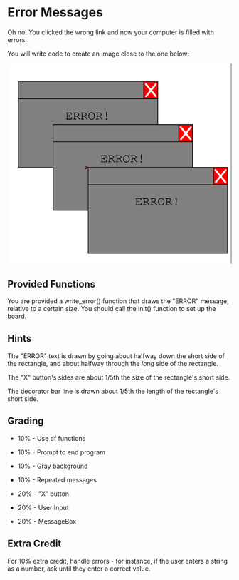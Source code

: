 # Error Messages

Oh no! You clicked the wrong link and now your computer is filled with errors.

You will write code to create an image close to the one below:

![Error messages](errormsg.png)

## Provided Functions

You are provided a write_error() function that draws the "ERROR" message, relative to a certain size.
You should call the init() function to set up the board.

## Hints

The "ERROR" text is drawn by going about halfway down the short side of the rectangle, and about
halfway through the *long* side of the rectangle.

The "X" button's sides are about 1/5th the size of the rectangle's short side.

The decorator bar line is drawn about 1/5th the length of the rectangle's short side.


## Grading

* 10% - Use of functions
* 10% - Prompt to end program
* 10% - Gray background
* 10% - Repeated messages

* 20% - "X" button
* 20% - User Input
* 20% - MessageBox

## Extra Credit

For 10% extra credit, handle errors - for instance, if the user enters a string as a number, ask until they enter a correct value.
